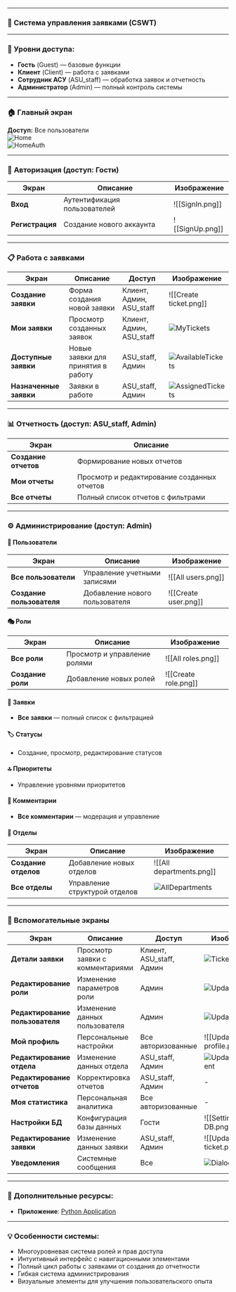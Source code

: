 
___
### 🎯 Система управления заявками (CSWT)

---

### 👥 Уровни доступа:
- **Гость** (Guest) — базовые функции
- **Клиент** (Client) — работа с заявками
- **Сотрудник АСУ** (ASU_staff) — обработка заявок и отчетность
- **Администратор** (Admin) — полный контроль системы

---

### 🏠 Главный экран
**Доступ:** Все пользователи  
![Home](Home%20all.png)  
![HomeAuth](Home%20auth.png)

---

### 🔐 **Авторизация** (доступ: Гости)
| Экран           | Описание                     | Изображение     |
| --------------- | ---------------------------- | --------------- |
| **Вход**        | Аутентификация пользователей | ![[SignIn.png]] |
| **Регистрация** | Создание нового аккаунта     | ![[SignUp.png]] |

---

### 📋 **Работа с заявками**
| Экран                  | Описание                           | Доступ                   | Изображение                                     |
| ---------------------- | ---------------------------------- | ------------------------ | ----------------------------------------------- |
| **Создание заявки**    | Форма создания новой заявки        | Клиент, Админ, ASU_staff | ![[Create ticket.png]]                          |
| **Мои заявки**         | Просмотр созданных заявок          | Клиент, Админ, ASU_staff | ![MyTickets](My%20create%20tickets.png)         |
| **Доступные заявки**   | Новые заявки для принятия в работу | ASU_staff, Админ         | ![AvailableTickets](Available%20tickets.png)    |
| **Назначенные заявки** | Заявки в работе                    | ASU_staff, Админ         | ![AssignedTickets](My%20assigned%20tickets.png) |

---

### 📊 **Отчетность** (доступ: ASU_staff, Admin)
| Экран                | Описание                                    |
| -------------------- | ------------------------------------------- |
| **Создание отчетов** | Формирование новых отчетов                  |
| **Мои отчеты**       | Просмотр и редактирование созданных отчетов |
| **Все отчеты**       | Полный список отчетов с фильтрами           |

---

### ⚙️ **Администрирование** (доступ: Admin)
#### 👥 Пользователи
| Экран                     | Описание                       | Изображение          |
| ------------------------- | ------------------------------ | -------------------- |
| **Все пользователи**      | Управление учетными записями   | ![[All users.png]]   |
| **Создание пользователя** | Добавление нового пользователя | ![[Create user.png]] |

#### 🎭 Роли
| Экран             | Описание                     | Изображение          |
| ----------------- | ---------------------------- | -------------------- |
| **Все роли**      | Просмотр и управление ролями | ![[All roles.png]]   |
| **Создание роли** | Добавление новых ролей       | ![[Create role.png]] |

#### 📝 Заявки
- **Все заявки** — полный список с фильтрацией

#### 🏷️ Статусы
- Создание, просмотр, редактирование статусов

#### 🔝 Приоритеты
- Управление уровнями приоритетов

#### 💬 Комментарии
- **Все комментарии** — модерация и управление

#### 🏢 Отделы
| Экран                | Описание                      | Изображение                              |
| -------------------- | ----------------------------- | ---------------------------------------- |
| **Создание отделов** | Добавление новых отделов      | ![[All departments.png]]                 |
| **Все отделы**       | Управление структурой отделов | ![AllDepartments](All%20departments.png) |

---

### 🎯 **Вспомогательные экраны**
| Экран                           | Описание                        | Доступ                   | Изображение                                                        |
| ------------------------------- | ------------------------------- | ------------------------ | ------------------------------------------------------------------ |
| **Детали заявки**               | Просмотр заявки с комментариями | Клиент, ASU_staff, Админ | ![TicketComments](My%20ticket%20and%20comments%20for%20ticket.png) |
| **Редактирование роли**         | Изменение параметров роли       | Админ                    | ![UpdateRole](Update%20role.png)                                   |
| **Редактирование пользователя** | Изменение данных пользователя   | Админ                    | ![UpdateUser](Update%20user.png)                                   |
| **Мой профиль**                 | Персональные настройки          | Все авторизованные       | ![[Update profile.png]]                                            |
| **Редактирование отдела**       | Изменение данных отдела         | ASU_staff, Админ         | ![UpdateDepartment](Update%20department.png)                       |
| **Редактирование отчетов**      | Корректировка отчетов           | ASU_staff, Админ         | -                                                                  |
| **Моя статистика**              | Персональная аналитика          | Все авторизованные       | -                                                                  |
| **Настройки БД**                | Конфигурация базы данных        | Гости                    | ![[Settings DB.png]]                                               |
| **Редактирование заявки**       | Изменение данных заявки         | ASU_staff, Админ         | ![[Update ticket.png]]                                             |
| **Уведомления**                 | Системные сообщения             | Все                      | ![Dialog](Dialog.png)                                              |

---

### 🔗 Дополнительные ресурсы:
- **Приложение**: [Python Application](Application%20-%20Python)

---

### 💡 Особенности системы:
- Многоуровневая система ролей и прав доступа
- Интуитивный интерфейс с навигационными элементами
- Полный цикл работы с заявками от создания до отчетности
- Гибкая система администрирования
- Визуальные элементы для улучшения пользовательского опыта